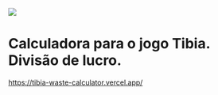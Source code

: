 ![](https://img.shields.io/github/license/Ralfargon/maratonandosuaserie)

# Calculadora para o jogo Tibia. Divisão de lucro.

https://tibia-waste-calculator.vercel.app/
